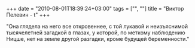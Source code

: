 +++
date = "2010-08-01T18:39:24+03:00"
tags = ["", ""]
title = "Виктор Пелевин - t"
+++

"Она глядела на него все откровеннее, с той лукавой и неизъяснимой тысячелетней
загадкой в глазах, у которой, по меткому наблюдению Ницше, нет на земле другой
разгадки, кроме будущей беременности."
